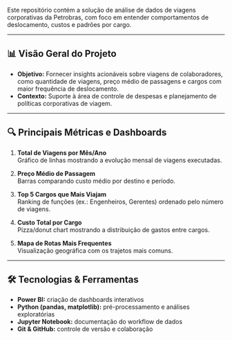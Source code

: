 Este repositório contém a solução de análise de dados de viagens corporativas da Petrobras, com foco em entender comportamentos de deslocamento, custos e padrões por cargo.

---

## 📊 Visão Geral do Projeto

- **Objetivo:** Fornecer insights acionáveis sobre viagens de colaboradores, como quantidade de viagens, preço médio de passagens e cargos com maior frequência de deslocamento.
- **Contexto:** Suporte à área de controle de despesas e planejamento de políticas corporativas de viagem.

---

## 🔍 Principais Métricas e Dashboards

1. **Total de Viagens por Mês/Ano**  
   Gráfico de linhas mostrando a evolução mensal de viagens executadas.

2. **Preço Médio de Passagem**  
   Barras comparando custo médio por destino e período.

3. **Top 5 Cargos que Mais Viajam**  
   Ranking de funções (ex.: Engenheiros, Gerentes) ordenado pelo número de viagens.

4. **Custo Total por Cargo**  
   Pizza/donut chart mostrando a distribuição de gastos entre cargos.

5. **Mapa de Rotas Mais Frequentes**  
   Visualização geográfica com os trajetos mais comuns.

---

## 🛠 Tecnologias & Ferramentas

- **Power BI:** criação de dashboards interativos  
- **Python (pandas, matplotlib):** pré-processamento e análises exploratórias  
- **Jupyter Notebook:** documentação do workflow de dados  
- **Git & GitHub:** controle de versão e colaboração  

